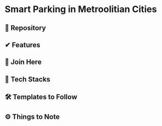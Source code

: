 # Smart Parking in Metroolitian Cities
## 📌 Repository






## ✔ Features





 ## 🙌 Join Here





 ## 🔑 Tech Stacks






## 🛠 Templates to Follow





## ⚙️ Things to Note











